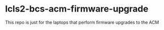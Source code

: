 # lcls2-bcs-acm-firmware-upgrade
This repo is just for the laptops that perform firmware upgrades to the ACM
